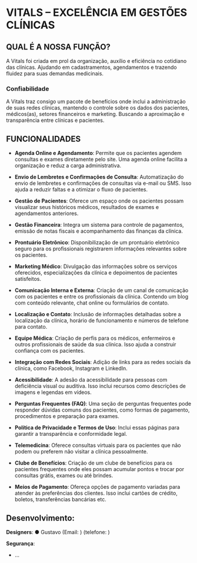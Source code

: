 # VITALS – EXCELÊNCIA EM GESTÕES CLÍNICAS

## QUAL É A NOSSA FUNÇÃO?

A Vitals foi criada em prol da organização, auxílio e eficiência no cotidiano das clínicas. Ajudando em cadastramentos, agendamentos e trazendo fluidez para suas demandas medicinais.

### Confiabilidade

A Vitals traz consigo um pacote de benefícios onde inclui a administração de suas redes clínicas, mantendo o controle sobre os dados dos pacientes, médicos(as), setores financeiros e marketing. Buscando a aproximação e transparência entre clínicas e pacientes.

## FUNCIONALIDADES

- **Agenda Online e Agendamento**: Permite que os pacientes agendem consultas e exames diretamente pelo site. Uma agenda online facilita a organização e reduz a carga administrativa.
  
- **Envio de Lembretes e Confirmações de Consulta**: Automatização do envio de lembretes e confirmações de consultas via e-mail ou SMS. Isso ajuda a reduzir faltas e a otimizar o fluxo de pacientes.
  
- **Gestão de Pacientes**: Oferece um espaço onde os pacientes possam visualizar seus históricos médicos, resultados de exames e agendamentos anteriores.
  
- **Gestão Financeira**: Integra um sistema para controle de pagamentos, emissão de notas fiscais e acompanhamento das finanças da clínica.
  
- **Prontuário Eletrônico**: Disponibilização de um prontuário eletrônico seguro para os profissionais registrarem informações relevantes sobre os pacientes.
  
- **Marketing Médico**: Divulgação das informações sobre os serviços oferecidos, especializações da clínica e depoimentos de pacientes satisfeitos.
  
- **Comunicação Interna e Externa**: Criação de um canal de comunicação com os pacientes e entre os profissionais da clínica. Contendo um blog com conteúdo relevante, chat online ou formulários de contato.
  
- **Localização e Contato**: Inclusão de informações detalhadas sobre a localização da clínica, horário de funcionamento e números de telefone para contato.
  
- **Equipe Médica**: Criação de perfis para os médicos, enfermeiros e outros profissionais de saúde da sua clínica. Isso ajuda a construir confiança com os pacientes.
  
- **Integração com Redes Sociais**: Adição de links para as redes sociais da clínica, como Facebook, Instagram e LinkedIn.
  
- **Acessibilidade**: A adesão da acessibilidade para pessoas com deficiência visual ou auditiva. Isso inclui recursos como descrições de imagens e legendas em vídeos.
  
- **Perguntas Frequentes (FAQ)**: Uma seção de perguntas frequentes pode responder dúvidas comuns dos pacientes, como formas de pagamento, procedimentos e preparação para exames.
  
- **Política de Privacidade e Termos de Uso**: Inclui essas páginas para garantir a transparência e conformidade legal.
  
- **Telemedicina**: Oferece consultas virtuais para os pacientes que não podem ou preferem não visitar a clínica pessoalmente.
  
- **Clube de Benefícios**: Criação de um clube de benefícios para os pacientes frequentes onde eles possam acumular pontos e trocar por consultas grátis, exames ou até brindes.
  
- **Meios de Pagamento**: Ofereça opções de pagamento variadas para atender às preferências dos clientes. Isso inclui cartões de crédito, boletos, transferências bancárias etc.

## Desenvolvimento:

**Designers**:
● Gustavo
   (Email:        )
   (telefone:      )
  

**Segurança**:
- ...
